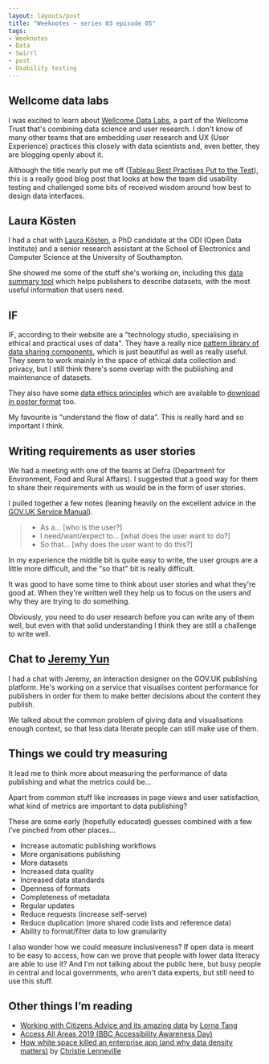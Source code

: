 ```yaml
---
layout: layouts/post
title: "Weeknotes – series 03 episode 05"
tags:
- Weeknotes
- Data
- Swirrl
- post
- Usability testing
---
```


## Wellcome data labs

I was excited to learn about [Wellcome Data Labs](https://medium.com/wellcome-data-labs), a part of the Wellcome Trust that's combining data science and user research. I don't know of many other teams that are embedding user research and UX (User Experience) practices this closely with data scientists and, even better, they are blogging openly about it.

Although the title nearly put me off ([Tableau Best Practises Put to the Test](https://medium.com/wellcome-data-labs/tableau-best-practises-put-to-the-test-f62f5380ba0b)), this is a really good blog post that looks at how the team did usability testing and challenged some bits of received wisdom around how best to design data interfaces.

## Laura Kösten 

I had a chat with [Laura Kösten](https://laurakoesten.github.io/), a PhD candidate at the ODI (Open Data Institute) and a senior research assistant at the School of Electronics and Computer Science at the University of Southampton.

She showed me some of the stuff she's working on, including this [data summary tool](https://data-stories.github.io/data-summary/) which helps publishers to describe datasets, with the most useful information that users need.

## IF

IF, according to their website are a "technology studio, specialising in ethical and practical uses of data". They have a really nice [pattern library of data sharing components](https://catalogue.projectsbyif.com/), which is just beautiful as well as really useful. They seem to work mainly in the space of ethical data collection and privacy, but I still think there's some overlap with the publishing and maintenance of datasets.

They also have some [data ethics principles](https://www.projectsbyif.com/blog/data-ethics-toolkits-9-practices-for-organisations-operating-digital-services/) which are available to [download in poster format](https://s3-eu-west-1.amazonaws.com/projectsbyif.com/data-ethics-practices/9+practices+for+organisations+operating+digital+services.pdf) too. 

My favourite is "understand the flow of data". This is really hard and so important I think.

## Writing requirements as user stories

We had a meeting with one of the teams at Defra (Department for Environment, Food and Rural Affairs). I suggested that a good way for them to share their requirements with us would be in the form of user stories.

I pulled together a few notes (leaning heavily on the excellent advice in the [GOV.UK Service Manual](https://www.gov.uk/service-manual)).

> - As a… [who is the user?]
> - I need/want/expect to… [what does the user want to do?]
> - So that… [why does the user want to do this?]

In my experience the middle bit is quite easy to write, the user groups are a little more difficult, and the "so that" bit is really difficult.

It was good to have some time to think about user stories and what they're good at. When they're written well they help us to focus on the users and why they are trying to do something.

Obviously, you need to do user research before you can write any of them well, but even with that solid understanding I think they are still a challenge to write well.

## Chat to [Jeremy Yun](https://twitter.com/jeremyhhy)

I had a chat with Jeremy, an interaction designer on the GOV.UK publishing platform. He's working on a service that visualises content performance for publishers in order for them to make better decisions about the content they publish.

We talked about the common problem of giving data and visualisations enough context, so that less data literate people can still make use of them.

## Things we could try measuring

It lead me to think more about measuring the performance of data publishing and what the metrics could be…

Apart from common stuff like increases in page views and user satisfaction, what kind of metrics are important to data publishing?

These are some early (hopefully educated) guesses combined with a few I’ve pinched from other places…

- Increase automatic publishing workflows
- More organisations publishing
- More datasets
- Increased data quality
- Increased data standards
- Openness of formats
- Completeness of metadata
- Regular updates
- Reduce requests (increase self-serve)
- Reduce duplication (more shared code lists and reference data)
- Ability to format/filter data to low granularity

I also wonder how we could measure inclusiveness? If open data is meant to be easy to access, how can we prove that people  with lower data literacy are able to use it? And I'm not talking about the public here, but busy people in central and local governments, who aren't data experts, but still need to use this stuff.

## Other things I’m reading

- [Working with Citizens Advice and its amazing data](https://gds.blog.gov.uk/2018/01/10/working-with-citizens-advice-and-its-amazing-data/) by [Lorna Tang](https://twitter.com/lorna_tang)
- [Access All Areas 2019 (BBC Accessibility Awareness Day)](https://www.bbc.co.uk/events/e4vgfx/live/cb54wh)
- [How white space killed an enterprise app (and why data density matters)](https://uxdesign.cc/how-white-space-killed-an-enterprise-app-and-why-data-density-matters-b3afad6a5f2a) by [Christie Lenneville](https://twitter.com/CLenneville)